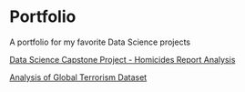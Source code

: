 # Portfolio

A portfolio for my favorite Data Science projects

[Data Science Capstone Project - Homicides Report Analysis](https://github.com/AdiBro/Portfolio/tree/master/Capstone%20Project%20-%20Homicides%20Report%20Analysis)

[Analysis of Global Terrorism Dataset](https://github.com/AdiBro/Portfolio/tree/master/Analysis%20of%20Global%20Terrorism%20Dataset)
